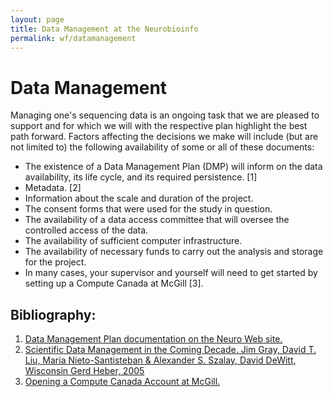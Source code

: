 ```yaml
---
layout: page
title: Data Management at the Neurobioinfo
permalink: wf/datamanagement
---
```


# Data Management


Managing one's sequencing data is an ongoing task that we are pleased to support and for which we will with the respective plan highlight the best path forward.  Factors affecting the decisions we make will include (but are not limited to) the following availability of some or all of these documents:

* The existence of a Data Management Plan (DMP) will inform on the data availability, its life cycle, and its required persistence. [1]
* Metadata. [2]
* Information about the scale and duration of the project. 
* The consent forms that were used for the study in question.
* The availability of a data access committee that will oversee the controlled access of the data.
* The availability of sufficient computer infrastructure.
* The availability of necessary funds to carry out the analysis and storage for the project.
* In many cases, your supervisor and yourself will need to get started by setting up a Compute Canada at McGill [3].


## Bibliography:

1. [Data Management Plan documentation on the Neuro Web site.](https://www.mcgill.ca/neuro/open-science/open-science-best-practices/what-data-management-plan-dmp)
2. [Scientific Data Management in the Coming Decade. Jim Gray, David T. Liu, Maria Nieto-Santisteban & Alexander S. Szalay, David DeWitt, Wisconsin Gerd Heber, 2005](https://arxiv.org/pdf/cs/0502008.pdf)
3. [Opening a Compute Canada Account at McGill.](https://acelab.cbrain.mcgill.ca/doku.php?id=obtaining_a_compute_canada_account)
![]()